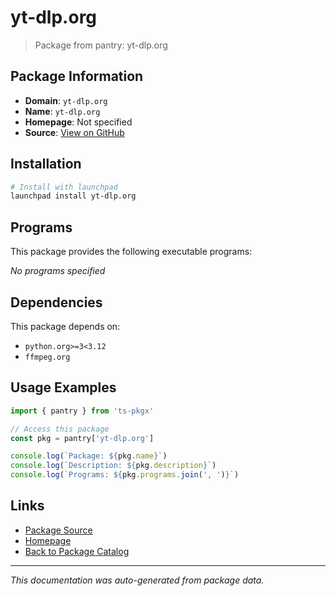 # yt-dlp.org

> Package from pantry: yt-dlp.org

## Package Information

- **Domain**: `yt-dlp.org`
- **Name**: `yt-dlp.org`
- **Homepage**: Not specified
- **Source**: [View on GitHub](https://github.com/pkgxdev/pantry/tree/main/projects/yt-dlp.org/package.yml)

## Installation

```bash
# Install with launchpad
launchpad install yt-dlp.org
```

## Programs

This package provides the following executable programs:

*No programs specified*

## Dependencies

This package depends on:

- `python.org>=3<3.12`
- `ffmpeg.org`

## Usage Examples

```typescript
import { pantry } from 'ts-pkgx'

// Access this package
const pkg = pantry['yt-dlp.org']

console.log(`Package: ${pkg.name}`)
console.log(`Description: ${pkg.description}`)
console.log(`Programs: ${pkg.programs.join(', ')}`)
```

## Links

- [Package Source](https://github.com/pkgxdev/pantry/tree/main/projects/yt-dlp.org/package.yml)
- [Homepage](#)
- [Back to Package Catalog](../../package-catalog.md)

---

*This documentation was auto-generated from package data.*
